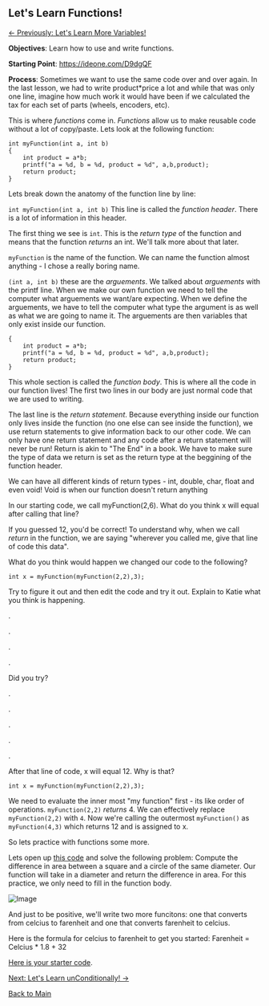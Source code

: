 ## Let's Learn Functions!

[<- Previously: Let's Learn More Variables!](LLVars2.md)


**Objectives**: Learn how to use and write functions.

**Starting Point**: https://ideone.com/D9dgQF

**Process**: 
Sometimes we want to use the same code over and over again. In the last lesson, we had to write product\*price a lot and while that was only one line, imagine how much work it would have been if we calculated the tax for each set of parts (wheels, encoders, etc). 

This is where _functions_ come in. _Functions_ allow us to make reusable code without a lot of copy/paste. Lets look at the following function:

```
int myFunction(int a, int b)
{
    int product = a*b;
    printf("a = %d, b = %d, product = %d", a,b,product);
    return product;
}
```

Lets break down the anatomy of the function line by line:

```int myFunction(int a, int b)``` This line is called the _function header_. There is a lot of information in this header. 

The first thing we see is ```int```. This is the _return type_ of the function and means that the function _returns_ an int. We'll talk more about that later.

```myFunction``` is the name of the function. We can name the function almost anything - I chose a really boring name. 

```(int a, int b)``` these are the _arguements_. We talked about _arguements_ with the printf line. When we make our own function we need to tell the computer what arguements we want/are expecting. When we define the arguements, we have to tell the computer what type the argument is as well as what we are going to name it. The arguements are then variables that only exist inside our function.

```
{
    int product = a*b;
    printf("a = %d, b = %d, product = %d", a,b,product);
    return product;
}
```

This whole section is called the _function body_. This is where all the code in our function lives! The first two lines in our body are just normal code that we are used to writing. 

The last line is the _return statement_. Because everything inside our function only lives inside the function (no one else can see inside the function), we use return statements to give information back to our other code. We can only have one return statement and any code after a return statement will never be run! Return is akin to "The End" in a book. We have to make sure the type of data we return is set as the return type at the beggining of the function header. 

We can have all different kinds of return types - int, double, char, float and even void! Void is when our function doesn't return anything

In our starting code, we call myFunction(2,6). What do you think x will equal after calling that line?

If you guessed 12, you'd be correct! To understand why, when we call _return_ in the function, we are saying "wherever you called me, give that line of code this data". 

What do you think would happen we changed our code to the following?

```
int x = myFunction(myFunction(2,2),3);
```
Try to figure it out and then edit the code and try it out. Explain to Katie what you think is happening. 

.

.

.

.

Did you try?

.

.

.

.

.

After that line of code, x will equal 12. Why is that?
```
int x = myFunction(myFunction(2,2),3);
```
We need to evaluate the inner most "my function" first - its like order of operations. `myFunction(2,2)` _returns_ 4. We can effectively replace `myFunction(2,2)` with `4`.  Now we're calling the outermost `myFunction()` as `myFunction(4,3)` which returns 12 and is assigned to x. 


So lets practice with functions some more.

Lets open up [this code](https://ideone.com/fsZuQQ) and solve the following problem:
Compute the difference in area between a square and a circle of the same diameter. Our function will take in a diameter and return the difference in area. For this practice, we only need to fill in the function body.

![Image](Images/Circle.png)


And just to be positive, we'll write two more funcitons: one that converts from celcius to farenheit and one that converts farenheit to celcius.

Here is the formula for celcius to farenheit to get you started: Farenheit = Celcius * 1.8 + 32

[Here is your starter code](https://ideone.com/E1Os3n).

[Next: Let's Learn unConditionally! ->](Conditionals.md)

[Back to Main](../../README.md)
